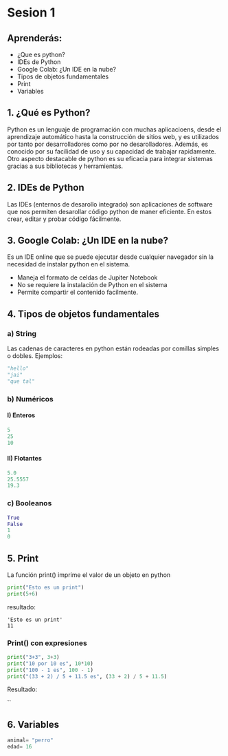 # Sesion 1
## Aprenderás:
- ¿Que es python?
- IDEs de Python
- Google Colab: ¿Un IDE en la nube?
- Tipos de objetos fundamentales
- Print
- Variables

## 1. ¿Qué es Python?
Python es un lenguaje de programación con muchas aplicacioens, desde el aprendizaje automático hasta la construcción de sitios web, y es utilizados por tanto por desarrolladores como por no desarolladores. Además, es conocido por su facilidad de uso y su capacidad de trabajar rapidamente. Otro aspecto destacable de python es su eficacia para integrar sistemas gracias a sus bibliotecas y herramientas.
## 2. IDEs de Python
Las IDEs (enternos de desarollo integrado) son aplicaciones de software que nos permiten desarollar código python de maner eficiente. En estos crear, editar y probar código fácilmente.
## 3. Google Colab: ¿Un IDE en la nube?
Es un IDE online que se puede ejecutar desde cualquier navegador sin la necesidad de instalar python en el sistema.
- Maneja el formato de celdas de Jupiter Notebook
- No se requiere la instalación de Python en el sistema
- Permite compartir el contenido facilmente.
## 4. Tipos de objetos fundamentales
### a) String
Las cadenas de caracteres en python están rodeadas por comillas simples o dobles.
Ejemplos:
```python
"hello"
"jai"
"que tal"
```
### b) Numéricos
#### I) Enteros
```python
5
25
10
```
#### II) Flotantes
```python
5.0
25.5557
19.3
```
### c) Booleanos
```python
True
False
1
0
```
## 5. Print
La función print() imprime el valor de un objeto en python
```python
print("Esto es un print")
print(5+6)
```
resultado:
```
'Esto es un print'
11
```

### Print() con expresiones
```python
print("3+3", 3+3)
print("10 por 10 es", 10*10)
print("100 - 1 es", 100 - 1)
print("(33 + 2) / 5 + 11.5 es", (33 + 2) / 5 + 11.5)
```
Resultado:

``


## 6. Variables

```python
animal= "perro"
edad= 16

```
